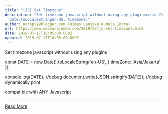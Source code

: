 ```yaml
---
title: "[JS] Set Timezone"
description: "Set timezone javascript without using any pluginsconst DATE new
  Date.toLocaleStringen-US, timeZone:"
author: noreply@blogger.com (Dimas Lanjaka Kumala Indra)
url: https://www.webmanajemen.com/2019/07/js-set-timezone.html
date: 2019-07-17T10:05:00.000Z
updated: 2019-07-17T10:05:00.000Z
---
```


Set timezone javascript without using any plugins

const DATE = new Date().toLocaleString('en-US', {
  timeZone: 'Asia/Jakarta'
});

console.log(DATE); //debug
document.write(JSON.stringify(DATE)); //debug dynamically print

compatible with ANY Javascript<hr/> <a href="https://www.webmanajemen.com/2019/07/js-set-timezone.html" rel="follow" class="button" id="read-more">Read More</a>
